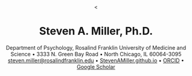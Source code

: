 <html>

<head>
    <meta charset="UTF-8">
    <meta name="viewport" content="width=device-width, initial-scale=1.0">
</head>

<body>  
    <center><    <h1>Steven A. Miller, Ph.D.</h1>
    <div class="contact-info">
        <p>
            Department of Psychology, Rosalind Franklin University of Medicine and Science • 3333 N. Green Bay Road • North Chicago, IL 60064-3095<br>
            <a href="mailto:steven.miller@rosalindfranklin.edu">steven.miller@rosalindfranklin.edu</a> • 
            <a href="https://StevenAMiller.github.io">StevenAMiller.github.io</a> • 
            <a href="https://orcid.org/0000-0001-6687-776X">ORCID</a> • 
            <a href="https://scholar.google.com/citations?user=ggne6LkAAAAJ&hl=en">Google Scholar</a>
        </p>
</center>

</body>
</html>
